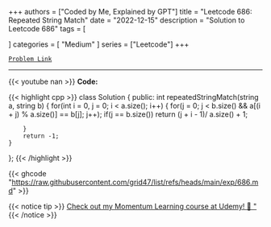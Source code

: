 
+++
authors = ["Coded by Me, Explained by GPT"]
title = "Leetcode 686: Repeated String Match"
date = "2022-12-15"
description = "Solution to Leetcode 686"
tags = [
    
]
categories = [
    "Medium"
]
series = ["Leetcode"]
+++



[`Problem Link`](https://leetcode.com/problems/repeated-string-match/description/)

---
{{< youtube nan >}}
**Code:**

{{< highlight cpp >}}
class Solution {
public:
    int repeatedStringMatch(string a, string b) {
        for(int i = 0, j = 0; i < a.size(); i++) {
            for(j = 0; j < b.size() && a[(i + j) % a.size()] == b[j]; j++);
            if(j == b.size())
                return (j + i - 1)/ a.size() + 1;
            
        }
        return -1;
    }
};
{{< /highlight >}}

{{< ghcode "https://raw.githubusercontent.com/grid47/list/refs/heads/main/exp/686.md" >}}

{{< notice tip >}}
[Check out my Momentum Learning course at Udemy! 🚀 "](https://www.udemy.com/course/blind-75-the-data-structures-and-algorithms-essentials/)
{{< /notice >}}

